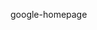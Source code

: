 <!DOCFILE HTML>
<html>
<body>
	<p>google-homepage</p>
	<a href="http://www.theodinproject.com/web-development-101/html-css?ref=lnav"></a>
</body>
</html>

